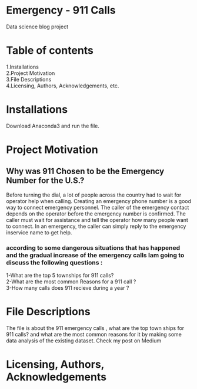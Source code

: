 # Emergency - 911 Calls
Data science blog project

# Table of contents
1.Installations<br>
2.Project Motivation<br>
3.File Descriptions<br>
4.Licensing, Authors, Acknowledgements, etc.

# Installations
Download Anaconda3 and run the file.

# Project Motivation
## Why was 911 Chosen to be the Emergency Number for the U.S.?
Before turning the dial, a lot of people across the country had to wait for operator help when calling. Creating an emergency phone number is a good way to connect emergency personnel. The caller of the emergency contact depends on the operator before the emergency number is confirmed. The caller must wait for assistance and tell the operator how many people want to connect. In an emergency, the caller can simply reply to the emergency inservice name to get help.<br> 

### according  to some dangerous situations that has happened and the gradual increase of the emergency calls Iam going to discuss the  following questions : <br>
1-What are the top 5 townships  for 911 calls?<br>
2-What are the most common Reasons for a 911 call ?<br>
3-How many calls does 911 recieve during a year ?<br>
# File Descriptions
The file is about the 911 emergency calls , what are the top town ships for 911 calls? and what are the most common reasons for it by making some data analysis of the existing dataset. Check my post on Medium 

# Licensing, Authors, Acknowledgements
